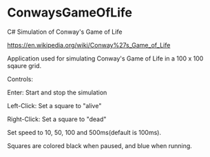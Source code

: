 # ConwaysGameOfLife
C# Simulation of Conway's Game of Life

https://en.wikipedia.org/wiki/Conway%27s_Game_of_Life

Application used for simulating Conway's Game of Life in a 100 x 100 sqaure grid.

Controls:

Enter: Start and stop the simulation

Left-Click: Set a square to "alive"

Right-Click: Set a square to "dead"


Set speed to 10, 50, 100 and 500ms(default is 100ms).

Squares are colored black when paused, and blue when running.
